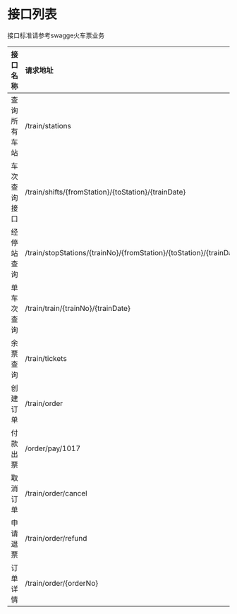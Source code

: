 # 接口列表

接口标准请参考swagge火车票业务

| 接口名称 | 请求地址 | 请求方式 | 接口说明 |
| :--- | :--- | :--- | :--- |
| 查询所有车站 | /train/stations | GET  |  |
| 车次查询接口 | /train/shifts/{fromStation}/{toStation}/{trainDate} | GET |  |
| 经停站查询 | /train/stopStations/{trainNo}/{fromStation}/{toStation}/{trainDate} | GET |  |
| 单车次查询 | /train/train/{trainNo}/{trainDate} | GET |  |
| 余票查询 | /train/tickets | GET |  |
| 创建订单 | /train/order | POST | 占座 |
| 付款出票 | /order/pay/1017 | POST |  |
| 取消订单 | /train/order/cancel | PUT |  |
| 申请退票 | /train/order/refund | PUT |  |
| 订单详情 | /train/order/{orderNo} | GET |  |



